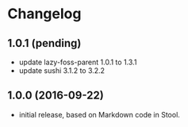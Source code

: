 # Changelog

## 1.0.1 (pending)

* update lazy-foss-parent 1.0.1 to 1.3.1
* update sushi 3.1.2 to 3.2.2


## 1.0.0 (2016-09-22)

* initial release, based on Markdown code in Stool.
